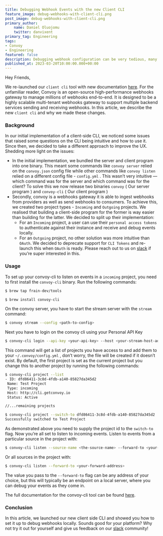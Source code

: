 ```yaml
---
title: Debugging Webhook Events with the new Client CLI
feature_image: debug-webhooks-with-client-cli.png
post_image: debug-webhooks-with-client-cli.png
primary_author:
    name: Daniel Oluojomu
    twitter: danvixent
primary_tag: Engineering
tags:
- Convoy
- Engineering
featured: false
description: Debugging webhook configuration can be very tedious, many times you are required plumb together multiple tools to get it to work end to end. In this article, we explain how the new Client CLI tool works.
published_at: 2023-03-20T10:00:00.000+00:00
---
```



Hey Friends,

We re-launched our `client cli` tool with new documentation [here](https://getconvoy.io/docs/tools/convoy-cli). For the unfamiliar reader, Convoy is an open-source high-performance webhooks gateway to manage millions of webhooks end-to-end. It is designed to be a highly scalable multi-tenant webhooks gateway to support multiple backend services sending and receiving webhooks. In this article, we describe the new `client cli` and why we made these changes.

### Background

In our initial implementation of a client-side CLI, we noticed some issues that raised some questions on the CLI being intuitive and how to use it. Since then, we decided to take a different approach to improve the UX. Shedding more light on the issues:

- In the initial implementation, we bundled the server and client program into one binary. This meant some commands like `convoy server` relied on the `convoy.json` config file while other commands like `convoy listen` relied on a different config file - `config.yml` . This wasn’t very intuitive — which command was for the server and which command was for the client? To solve this we now release two binaries `convoy` ( Our server program ) and `convoy-cli` ( Our client program )
- Secondly, convoy is a webhooks gateway it is able to ingest webhooks from providers as well as send webhooks to consumers. To achieve this, we created two project types - `Incoming` and `Outgoing` projects. We realised that building a client-side program for the former is way easier than building for the latter. We decided to split up their implementation:
    - For an `Incoming` project, a user can use their `personal access tokens` to authenticate against their instance and receive and debug events locally.
    - For an `Outgoing` project, no other solution was more intuitive than `OAuth`. We decided to deprecate support for `CLI Tokens` and re-launch this when `OAuth` is ready. Please reach out to us on [slack](https://join.slack.com/t/convoy-community/shared_invite/zt-xiuuoj0m-yPp~ylfYMCV9s038QL0IUQ) if you’re super interested in this.

### Usage

To set up your convoy-cli to listen on events in a `incoming` project, you need to first install the `convoy-cli` binary. Run the following commands:

```bash
$ brew tap frain-dev/tools

$ brew install convoy-cli
```

On the convoy server, you have to start the stream server with the `stream` command:

```bash
$ convoy stream --config <path-to-config>
```

Next you have to login on the convoy cli using your Personal API Key

```bash
$ convoy-cli login --api-key <your-api-key> --host <your-stream-host-address>
```

This command will get a list of projects you have access to and add them to your `~/.convoy/config.yml` , don’t worry, the file will be created if it doesn’t exist. By default, the first project is set as the current project but you change this to another project by running the following commands:

```bash
$ convoy-cli project --list
- ID: dfd86411-3c8d-4fdb-a140-85827da345d2
 Name: Test Project
 Type: incoming
 Host: http://cli.getconvoy.io
 Status: Active

//...remaining projects

$ convoy-cli project --switch-to dfd86411-3c8d-4fdb-a140-85827da345d2
Successfully switched to Test Project
```

As demonstrated above you need to supply the project id to the `switch-to` flag. Now you’re all set to listen to incoming events. Listen to events from a particular source in the project with:

```bash
$ convoy-cli listen --source-name <the-source-name> --forward-to <your-forward-address>
```

Or all sources in the project with:

```bash
$ convoy-cli listen --forward-to <your-forward-address>
```

The value you pass to the `--forward-to` flag can be any address of your choice, but this will typically be an endpoint on a local server, where you can debug your events as they come in.

The full documentation for the convoy-cli tool can be found [here](https://getconvoy.io/docs/tools/convoy-cli).

### Conclusion

In this article, we launched our new client side CLI and showed you how to set it up to debug webhooks locally. Sounds good for your platform? Why not try it out for yourself and give us feedback on our [slack](https://convoy-community.slack.com/join/shared_invite/zt-xiuuoj0m-yPp~ylfYMCV9s038QL0IUQ#/shared-invite/email) community!

